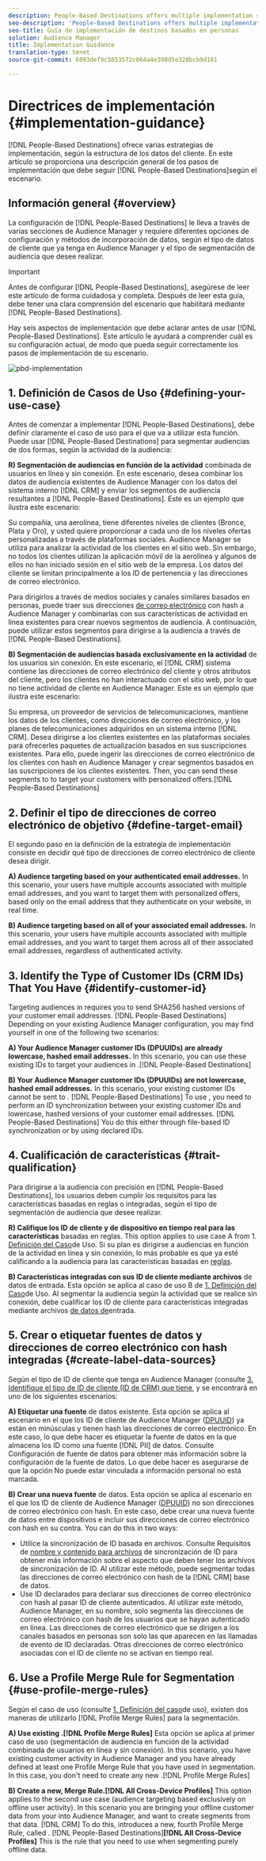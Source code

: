 ```yaml
---
description: People-Based Destinations offers multiple implementation strategies, depending on how your customer data is structured. This article provides an overview of the implementation steps that you need to follow for People-Based Destinations, depending on your scenario.
seo-description: 'People-Based Destinations offers multiple implementation strategies, depending on how your customer data is structured. This article provides an overview of the implementation steps that you need to follow for People-Based Destinations, depending on your scenario.  '
seo-title: Guía de implementación de destinos basados en personas
solution: Audience Manager
title: Implementation Guidance
translation-type: tm+mt
source-git-commit: 6093def9c5853572c064a4e398d5e328bcb9d181

---
```



# Directrices de implementación {#implementation-guidance}

[!DNL People-Based Destinations] ofrece varias estrategias de implementación, según la estructura de los datos del cliente. En este artículo se proporciona una descripción general de los pasos de implementación que debe seguir [!DNL People-Based Destinations]según el escenario.

## Información general {#overview}

La configuración de [!DNL People-Based Destinations] le lleva a través de varias secciones de Audience Manager y requiere diferentes opciones de configuración y métodos de incorporación de datos, según el tipo de datos de cliente que ya tenga en Audience Manager y el tipo de segmentación de audiencia que desee realizar.

>[!IMPORTANT]
> Antes de configurar [!DNL People-Based Destinations], asegúrese de leer este artículo de forma cuidadosa y completa. Después de leer esta guía, debe tener una clara comprensión del escenario que habilitará mediante [!DNL People-Based Destinations].

Hay seis aspectos de implementación que debe aclarar antes de usar [!DNL People-Based Destinations]. Este artículo le ayudará a comprender cuál es su configuración actual, de modo que pueda seguir correctamente los pasos de implementación de su escenario.

![pbd-implementation](assets/pbd-implementation.png)

## 1. Definición de Casos de Uso {#defining-your-use-case}

Antes de comenzar a implementar [!DNL People-Based Destinations], debe definir claramente el caso de uso para el que va a utilizar esta función. Puede usar [!DNL People-Based Destinations] para segmentar audiencias de dos formas, según la actividad de la audiencia:

**R) Segmentación de audiencias en función de la actividad** combinada de usuarios en línea y sin conexión. En este escenario, desea combinar los datos de audiencia existentes de Audience Manager con los datos del sistema interno [!DNL CRM] y enviar los segmentos de audiencia resultantes a [!DNL People-Based Destinations]. Este es un ejemplo que ilustra este escenario:

Su compañía, una aerolínea, tiene diferentes niveles de clientes (Bronce, Plata y Oro), y usted quiere proporcionar a cada uno de los niveles ofertas personalizadas a través de plataformas sociales. Audience Manager se utiliza para analizar la actividad de los clientes en el sitio web. Sin embargo, no todos los clientes utilizan la aplicación móvil de la aerolínea y algunos de ellos no han iniciado sesión en el sitio web de la empresa. Los datos del cliente se limitan principalmente a los ID de pertenencia y las direcciones de correo electrónico.

Para dirigirlos a través de medios sociales y canales similares basados en personas, puede traer sus direcciones [de correo electrónico](people-based-destinations-prerequisites.md) con hash a Audience Manager y combinarlas con sus características de actividad en línea existentes para crear nuevos segmentos de audiencia. A continuación, puede utilizar estos segmentos para dirigirse a la audiencia a través de [!DNL People-Based Destinations].

**B) Segmentación de audiencias basada exclusivamente en la actividad** de los usuarios sin conexión. En este escenario, el [!DNL CRM] sistema contiene las direcciones de correo electrónico del cliente y otros atributos del cliente, pero los clientes no han interactuado con el sitio web, por lo que no tiene actividad de cliente en Audience Manager. Este es un ejemplo que ilustra este escenario:

Su empresa, un proveedor de servicios de telecomunicaciones, mantiene los datos de los clientes, como direcciones de correo electrónico, y los planes de telecomunicaciones adquiridos en un sistema interno [!DNL CRM]. Desea dirigirse a los clientes existentes en las plataformas sociales para ofrecerles paquetes de actualización basados en sus suscripciones existentes. Para ello, puede ingerir las direcciones de correo electrónico de los clientes con hash en Audience Manager y crear segmentos basados en las suscripciones de los clientes existentes. Then, you can send these segments to  to target your customers with personalized offers.[!DNL People-Based Destinations]

## 2. Definir el tipo de direcciones de correo electrónico de objetivo {#define-target-email}

El segundo paso en la definición de la estrategia de implementación consiste en decidir qué tipo de direcciones de correo electrónico de cliente desea dirigir.

**A) Audience targeting based on your authenticated email addresses.** In this scenario, your users have multiple accounts associated with multiple email addresses, and you want to target them with personalized offers, based only on the email address that they authenticate on your website, in real time.

**B) Audience targeting based on all of your associated email addresses.** In this scenario, your users have multiple accounts associated with multiple email addresses, and you want to target them across all of their associated email addresses, regardless of authenticated activity.

## 3. Identify the Type of Customer IDs (CRM IDs) That You Have {#identify-customer-id}

Targeting audiences in  requires you to send SHA256 hashed versions of your customer email addresses. [!DNL People-Based Destinations][](people-based-destinations-prerequisites.md) Depending on your existing Audience Manager configuration, you may find yourself in one of the following two scenarios:

**A) Your Audience Manager customer IDs (DPUUIDs) are already lowercase, hashed email addresses.[](../../reference/ids-in-aam.md)** In this scenario, you can use these existing IDs to target your audiences in .[!DNL People-Based Destinations]

**B) Your Audience Manager customer IDs (DPUUIDs) are not lowercase, hashed email addresses.[](../../reference/ids-in-aam.md)** In this scenario, your existing customer IDs cannot be sent to . [!DNL People-Based Destinations] To use , you need to perform an ID synchronization between your existing customer IDs and lowercase, hashed versions of your customer email addresses. [!DNL People-Based Destinations] You do this either through file-based ID synchronization or by using declared IDs.[](../../integration/sending-audience-data/batch-data-transfer-explained/id-sync-file-based.md)[](../declared-ids.md)

## 4. Cualificación de características {#trait-qualification}

Para dirigirse a la audiencia con precisión en [!DNL People-Based Destinations], los usuarios deben cumplir los requisitos para las características basadas en reglas o integradas, según el tipo de segmentación de audiencia que desee realizar.

**R) Califique los ID de cliente y de dispositivo en tiempo real para las características** basadas en reglas. This option applies to use case A from 1. [ Definición del Caso](people-based-destinations-workflow.md#defining-your-use-case)de Uso. Si su plan es dirigirse a audiencias en función de la actividad en línea y sin conexión, lo más probable es que ya esté calificando a la audiencia para las características basadas en [reglas](../traits/trait-qualification-reference.md).

**B) Características integradas con sus ID de cliente mediante archivos** de datos de entrada. Esta opción se aplica al caso de uso B de [1. Definición del Caso](people-based-destinations-workflow.md#defining-your-use-case)de Uso. Al segmentar la audiencia según la actividad que se realice sin conexión, debe cualificar los ID de cliente para características integradas mediante archivos [de datos de](../../integration/sending-audience-data/batch-data-transfer-explained/inbound-file-contents.md)entrada.

## 5. Crear o etiquetar fuentes de datos y direcciones de correo electrónico con hash integradas {#create-label-data-sources}

Según el tipo de ID de cliente que tenga en Audience Manager (consulte [3. Identifique el tipo de ID de cliente (ID de CRM) que tiene](people-based-destinations-workflow.md#identify-customer-id), y se encontrará en uno de los siguientes escenarios:

**A) Etiquetar una fuente** de datos existente. Esta opción se aplica al escenario en el que los ID de cliente de Audience Manager ([DPUUID](../../reference/ids-in-aam.md)) ya están en minúsculas y tienen hash las direcciones de correo electrónico. En este caso, lo que debe hacer es etiquetar la fuente de datos en la que almacena los ID como una fuente [!DNL PII] de datos. Consulte Configuración [](../datasources-list-and-settings.md) de fuente de datos para obtener más información sobre la configuración de la fuente de datos. Lo que debe hacer es asegurarse de que la opción No puede estar vinculada a información personal no está marcada.

**B) Crear una nueva fuente** de datos. Esta opción se aplica al escenario en el que los ID de cliente de Audience Manager ([DPUUID](../../reference/ids-in-aam.md)) no son direcciones de correo electrónico con hash. En este caso, debe crear una nueva fuente de datos entre dispositivos e incluir sus direcciones de correo electrónico con hash en su contra. You can do this in two ways:

* Utilice la sincronización de ID basada en archivos. Consulte Requisitos de [nombre y contenido para archivos](../../integration/sending-audience-data/batch-data-transfer-explained/id-sync-file-based.md) de sincronización de ID para obtener más información sobre el aspecto que deben tener los archivos de sincronización de ID. Al utilizar este método, puede segmentar todas las direcciones de correo electrónico con hash de la [!DNL CRM] base de datos.
* Use ID [](../declared-ids.md) declarados para declarar sus direcciones de correo electrónico con hash al pasar ID de cliente autenticados. Al utilizar este método, Audience Manager, en su nombre, solo segmenta las direcciones de correo electrónico con hash de los usuarios que se hayan autenticado en línea. Las direcciones de correo electrónico que se dirigen a los canales basados en personas son solo las que aparecen en las llamadas de evento de ID declaradas. Otras direcciones de correo electrónico asociadas con el ID de cliente no se activan en tiempo real.

## 6. Use a Profile Merge Rule for Segmentation {#use-profile-merge-rules}

Según el caso de uso (consulte [1. Definición del caso](people-based-destinations-workflow.md#defining-your-use-case)de uso), existen dos maneras de utilizarlo [!DNL Profile Merge Rules] para la segmentación.

**A) Use existing .[!DNL Profile Merge Rules]** Esta opción se aplica al primer caso de uso (segmentación de audiencia en función de la actividad combinada de usuarios en línea y sin conexión). In this scenario, you have existing customer activity in Audience Manager and you have already defined at least one Profile Merge Rule that you have used in segmentation. In this case, you don't need to create any new .[!DNL Profile Merge Rules]

**B) Create a new,  Merge Rule.[!DNL All Cross-Device Profiles]** This option applies to the second use case (audience targeting based exclusively on offline user activity). In this scenario you are bringing your offline customer data from your  into Audience Manager, and want to create segments from that data. [!DNL CRM] To do this,  introduces a new, fourth Profile Merge Rule, called . [!DNL People-Based Destinations]**[!DNL All Cross-Device Profiles]** This is the rule that you need to use when segmenting purely offline data.
